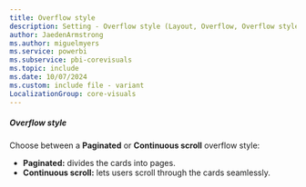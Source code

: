 ```yaml
---
title: Overflow style
description: Setting - Overflow style (Layout, Overflow, Overflow style)
author: JaedenArmstrong
ms.author: miguelmyers
ms.service: powerbi
ms.subservice: pbi-corevisuals
ms.topic: include
ms.date: 10/07/2024
ms.custom: include file - variant
LocalizationGroup: core-visuals
---
```

##### Overflow style

Choose between a **Paginated** or **Continuous scroll** overflow style:

- **Paginated:** divides the cards into pages.
- **Continuous scroll:** lets users scroll through the cards seamlessly.
